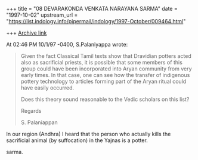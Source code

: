 +++
title = "08 DEVARAKONDA VENKATA NARAYANA SARMA"
date = "1997-10-02"
upstream_url = "https://list.indology.info/pipermail/indology/1997-October/009464.html"

+++
[Archive link](https://list.indology.info/pipermail/indology/1997-October/009464.html)

At 02:46 PM 10/1/97 -0400, S.Palaniyappa  wrote:

>Given the fact Classical Tamil texts show that Dravidian potters acted also
>as sacrificial priests, it is possible that some members of this group could
>have been incorporated into Aryan community from very early times. In that
>case, one can see how the transfer of indigenous pottery technology to
>articles forming part of the Aryan ritual could have easily occurred.
>
>Does this theory sound reasonable to the Vedic scholars on this list?
>
>Regards
>
>S. Palaniappan
>
>

In our region (Andhra) I heard that the person who actually kills the
sacrificial animal (by suffocation) in the Yajnas is a potter.

sarma.



